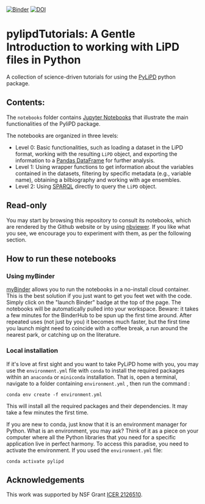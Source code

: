 [![Binder](https://mybinder.org/badge_logo.svg)](https://mybinder.org/v2/gh/LinkedEarth/pylipdTutorials/HEAD)
[![DOI](https://zenodo.org/badge/509538632.svg)](https://zenodo.org/badge/latestdoi/509538632)

# pylipdTutorials: A Gentle Introduction to working with LiPD files in Python

A collection of science-driven tutorials for using the [PyLiPD](https://pylipd.readthedocs.io/en/latest/) python package. 

## Contents:

The `notebooks` folder contains [Jupyter Notebooks](https://jupyter.org/) that illustrate the main functionalities of the PyliPD package. 

The notebooks are organized in three levels:

- Level 0: Basic functionalities, such as loading a dataset in the LiPD format, working with the resulting `LiPD` object, and exporting the information to a [Pandas DataFrame](https://pandas.pydata.org/docs/reference/api/pandas.DataFrame.html) for further analysis.
- Level 1: Using wrapper functions to get information about the variables contained in the datasets, filtering by specific metadata (e.g., variable name), obtaining a bilbiography and working with age ensembles.
- Level 2: Using [SPARQL](https://www.w3.org/TR/rdf-sparql-query/) directly to query the `LiPD` object. 

## Read-only

You may start by browsing this repository to consult its notebooks, which are rendered by the Github website or by using [nbviewer](https://nbviewer.org). If you like what you see, we encourage you to experiment with them, as per the following section.

## How to run these notebooks

### Using myBinder

[myBinder](https://mybinder.org/) allows you to run the notebooks in a no-install cloud container. This is the best solution if you just want to get you feet wet with the code. Simply click on the "launch Binder" badge at the top of the page. The notebooks will be automatically pulled into your workspace. Beware: it takes a few minutes for the BinderHub to be spun up the first time around. After repeated uses (not just by you) it becomes much faster, but the first time you launch might need to coincide with a coffee break, a run around the nearest park, or catching up on the literature.

### Local installation

If it's love at first sight and you want to take PyLiPD home with you, you may use the `environment.yml` file with `conda` to install the required packages within an `anaconda` or `miniconda` installation. That is, open a terminal, navigate to a folder containing `environment.yml` , then run the command :

`conda env create -f environment.yml`

This will install all the required packages and their dependencies. It may take a few minutes the first time.

If you are new to conda, just know that it is an environment manager for Python. What is an environment, you may ask? Think of it as a piece on your computer where all the Python libraries that you need for a specific application live in perfect harmony. To access this paradise, you need to activate the environment. If you used the `environment.yml` file:

`conda activate pylipd`

## Acknowledgements

This work was supported by NSF Grant [ICER 2126510](https://nsf.gov/awardsearch/showAward?AWD_ID=2126510&HistoricalAwards=false).



